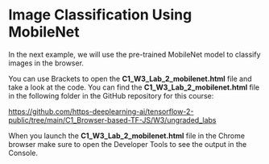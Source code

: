 # Image Classification Using MobileNet

In the next example, we will use the pre-trained MobileNet model to classify images in the browser. 

You can use Brackets to open the **C1_W3_Lab_2_mobilenet.html** file and take a look at the code. You can find the **C1_W3_Lab_2_mobilenet.html** file in the following folder in the GitHub repository for this course:

https://github.com/https-deeplearning-ai/tensorflow-2-public/tree/main/C1_Browser-based-TF-JS/W3/ungraded_labs

When you launch the **C1_W3_Lab_2_mobilenet.html** file in the Chrome browser make sure to open the Developer Tools to see the output in the Console.
